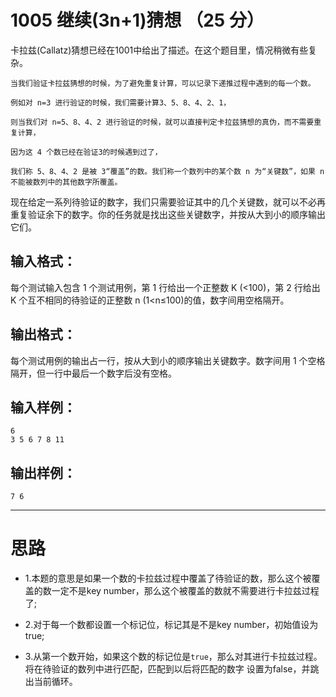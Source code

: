 #	1005 继续(3n+1)猜想 （25 分）

卡拉兹(Callatz)猜想已经在1001中给出了描述。在这个题目里，情况稍微有些复杂。

```
当我们验证卡拉兹猜想的时候，为了避免重复计算，可以记录下递推过程中遇到的每一个数。

例如对 n=3 进行验证的时候，我们需要计算3、5、8、4、2、1，

则当我们对 n=5、8、4、2 进行验证的时候，就可以直接判定卡拉兹猜想的真伪，而不需要重复计算，

因为这 4 个数已经在验证3的时候遇到过了，

我们称 5、8、4、2 是被 3“覆盖”的数。我们称一个数列中的某个数 n 为“关键数”，如果 n 不能被数列中的其他数字所覆盖。
```

现在给定一系列待验证的数字，我们只需要验证其中的几个关键数，就可以不必再重复验证余下的数字。你的任务就是找出这些关键数字，并按从大到小的顺序输出它们。

##	输入格式：

每个测试输入包含 1 个测试用例，第 1 行给出一个正整数 K (<100)，第 2 行给出 K 个互不相同的待验证的正整数 n (1<n≤100)的值，数字间用空格隔开。

##	输出格式：

每个测试用例的输出占一行，按从大到小的顺序输出关键数字。数字间用 1 个空格隔开，但一行中最后一个数字后没有空格。

##	输入样例：

```
6
3 5 6 7 8 11
```

##	输出样例：
```
7 6
```
___

#	思路

*	1.本题的意思是如果一个数的卡拉兹过程中覆盖了待验证的数，那么这个被覆盖的数一定不是key number，那么这个被覆盖的数就不需要进行卡拉兹过程了;

*	2.对于每一个数都设置一个标记位，标记其是不是key number，初始值设为true;

*	3.从第一个数开始，如果这个数的标记位是`true`，那么对其进行卡拉兹过程。将在待验证的数列中进行匹配，匹配到以后将匹配的数字
设置为false，并跳出当前循环。

